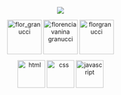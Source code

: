<!-- Typing SVG by DenverCoder1 - https://github.com/DenverCoder1/readme-typing-svg -->
<p align="center">
  <a href="https://github.com/DenverCoder1/readme-typing-svg"><img src="https://readme-typing-svg.herokuapp.com?color=CC9B6D&center=true&vCenter=true&lines=Front+end+developer"></a>
</p>

<p align="center">
<a href="https://twitter.com/flor_granucci" target="blank"><img align="center" src="https://i.ibb.co/sHW1sNh/icons8-twitter-100.png" alt="flor_granucci" height="80" width="80" /></a>
<a href="https://linkedin.com/in/florencia vanina granucci" target="blank"><img align="center" src="https://i.ibb.co/MMGsrwb/icons8-linkedin-100.png" alt="florencia vanina granucci" height="80" width="80" /></a>
<a href="https://instagram.com/florgranucci" target="blank"><img align="center" src="https://i.ibb.co/DLvDprC/icons8-instagram-100.png" alt="florgranucci" height="80" width="80" /></a>
</p>

<p align="center">
<a href="https://developer.mozilla.org/es/docs/Web/HTML" target="blank"><img align="center" src="https://i.ibb.co/Ky0gx9p/icons8-html-5-64-1.png" alt="html" height="64" width="64" /></a>
<a href="https://developer.mozilla.org/es/docs/Web/CSS" target="blank"><img align="center" src="https://i.ibb.co/1MYpY4h/icons8-css3-64.png" alt="css" height="64" width="64" /></a>
<a href="https://developer.mozilla.org/es/docs/Web/JavaScript" target="blank"><img align="center" src="https://i.ibb.co/PtpJsxM/icons8-logotipo-de-javascript-64.png" alt="javascript" height="64" width="64" /></a>
</p>
